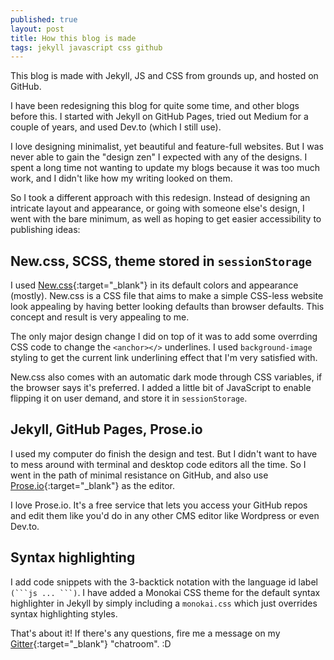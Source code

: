 ```yaml
---
published: true
layout: post
title: How this blog is made
tags: jekyll javascript css github
---
```

This blog is made with Jekyll, JS and CSS from grounds up, and hosted on GitHub.

<!--more-->

I have been redesigning this blog for quite some time, and other blogs before this. I started with Jekyll on GitHub Pages, tried out Medium for a couple of years, and used Dev.to (which I still use).

I love designing minimalist, yet beautiful and feature-full websites. But I was never able to gain the "design zen" I expected with any of the designs. I spent a long time not wanting to update my blogs because it was too much work, and I didn't like how my writing looked on them.

So I took a different approach with this redesign. Instead of designing an intricate layout and appearance, or going with someone else's design, I went with the bare minimum, as well as hoping to get easier accessibility to publishing ideas:

## New.css, SCSS, theme stored in `sessionStorage`

I used [New.css](https://newcss.net/){:target="_blank"} in its default colors and appearance (mostly). New.css is a CSS file that aims to make a simple CSS-less website look appealing by having better looking defaults than browser defaults. This concept and result is very appealing to me.

The only major design change I did on top of it was to add some overrding CSS code to change the `<anchor></>` underlines. I used `background-image` styling to get the current link underlining effect that I'm very satisfied with.

New.css also comes with an automatic dark mode through CSS variables, if the browser says it's preferred. I added a little bit of JavaScript to enable flipping it on user demand, and store it in `sessionStorage`.

## Jekyll, GitHub Pages, Prose.io

I used my computer do finish the design and test. But I didn't want to have to mess around with terminal and desktop code editors all the time. So I went in the path of minimal resistance on GitHub, and also use [Prose.io](http://prose.io/){:target="_blank"} as the editor. 

I love Prose.io. It's a free service that lets you access your GitHub repos and edit them like you'd do in any other CMS editor like Wordpress or even Dev.to.

## Syntax highlighting

I add code snippets with the 3-backtick notation with the language id label `(```js ... ```)`. I have added a Monokai CSS theme for the default syntax highlighter in Jekyll by simply including a `monokai.css` which just overrides syntax highlighting styles.

That's about it! If there's any questions, fire me a message on my [Gitter](https://gitter.im/nirlanka/community){:target="_blank"} "chatroom". :D